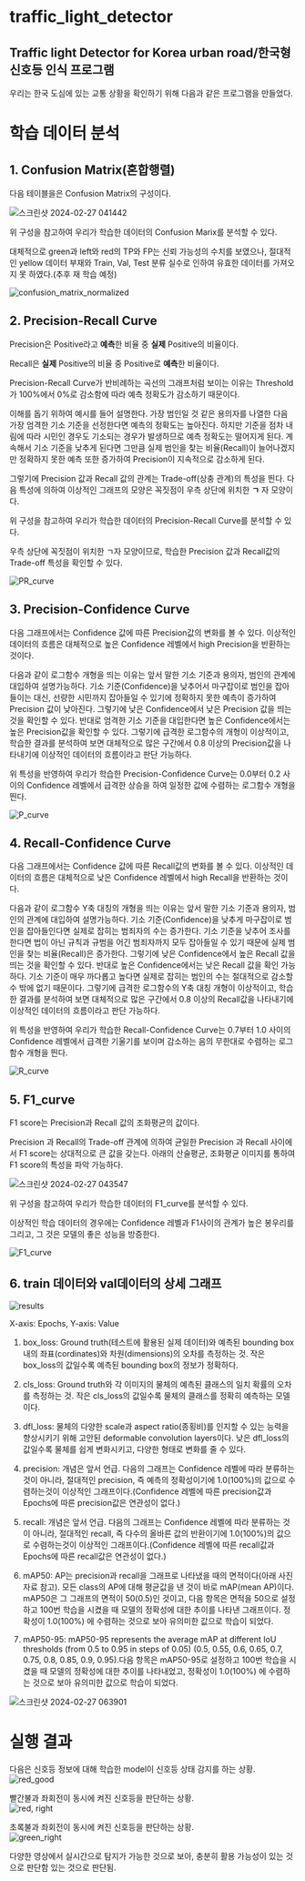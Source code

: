 traffic_light_detector
=======================
Traffic light Detector for Korea urban road/한국형 신호등 인식 프로그램
-------------
우리는 한국 도심에 있는 교통 상황을 확인하기 위해 다음과 같은 프로그램을 만들었다.
# 학습 데이터 분석

## 1. Confusion Matrix(혼합행렬)

다음 테이블을은 Confusion Matrix의 구성이다.

![스크린샷 2024-02-27 041442](https://github.com/Dongwon-tuna/traffic_light_detector/assets/61178312/baf88f4d-2c21-415d-a200-dc42ae01a9d5)

위 구성을 참고하여 우리가 학습한 데이터의 Confusion Marix를 분석할 수 있다. 

대체적으로 green과 left와 red의 TP와 FP는 신뢰 가능성의 수치를 보였으나, 절대적인 yellow 데이터 부재와 Train, Val, Test 분류 실수로 인하여 유효한 데이터를 가져오지 못 하였다.(추후 재 학습 예정)

![confusion_matrix_normalized](https://github.com/Dongwon-tuna/traffic_light_detector/assets/61178312/f2df126c-c8bc-4c5c-83cd-9f6d7c490687)



## 2. Precision-Recall Curve

Precision은 Positive라고 **예측**한 비율 중 **실제** Positive의 비율이다.

Recall은 **실제** Positive의 비율 중 Positive로 **예측**한 비율이다.

Precision-Recall Curve가 반비례하는 곡선의 그래프처럼 보이는 이유는 Threshold가 100%에서 0%로 감소함에 따라 예측 정확도가 감소하기 때문이다.

이해를 돕기 위하여 예시를 들어 설명한다. 가장 범인일 것 같은 용의자를 나열한 다음 가장 엄격한 기소 기준을 선정한다면 예측의 정확도는 높아진다. 하지만 기준을 점차 내림에 따라 시민인 경우도 기소되는 경우가 발생하므로 예측 정확도는 떨어지게 된다. 계속해서 기소 기준을 낮추게 된다면 그만큼 실제 범인을 찾는 비율(Recall)이 늘어나겠지만 정확하지 못한 예측 또한 증가하여 Precision이 지속적으로 감소하게 된다.

그렇기에 Precision 값과 Recall 값의 관계는 Trade-off(상충 관계)의 특성을 띈다. 다음 특성에 의하여 이상적인 그래프의 모양은 꼭짓점이 우측 상단에 위치한 **ㄱ** 자 모양이다.

위 구성을 참고하여 우리가 학습한 데이터의 Precision-Recall Curve를 분석할 수 있다.

우측 상단에 꼭짓점이 위치한 ㄱ자 모양이므로, 학습한 Precision 값과 Recall값의 Trade-off 특성을 확인할 수 있다.

![PR_curve](https://github.com/Dongwon-tuna/traffic_light_detector/assets/61178312/157a1906-827f-4239-9e4e-b09900d62402)


## 3. Precision-Confidence Curve

다음 그래프에서는 Confidence 값에 따른 Precision값의 변화를 볼 수 있다. 이상적인 데이터의 흐름은 대체적으로 높은 Confidence 레벨에서 high Precision을 반환하는 것이다.

다음과 같이 로그함수 개형을 띄는 이유는 앞서 말한 기소 기준과 용의자, 범인의 관계에 대입하여 설명가능하다. 기소 기준(Confidence)을 낮추어서 마구잡이로 범인을 잡아들이는 대신, 선량한 시민까지 잡아들일 수 있기에 정확하지 못한 예측이 증가하여 Precision 값이 낮아진다. 그렇기에 낮은 Confidence에서 낮은 Precision 값을 띄는 것을 확인할 수 있다. 반대로 엄격한 기소 기준을 대입한다면 높은 Confidence에서는 높은 Precision값을 확인할 수 있다. 그렇기에 급격한 로그함수의 개형이 이상적이고, 학습한 결과를 분석하여 보면 대체적으로 많은 구간에서 0.8 이상의 Precision값을 나타내기에 이상적인 데이터의 흐름이라고 판단 가능하다.

위 특성을 반영하여 우리가 학습한 Precision-Confidence Curve는 0.0부터 0.2 사이의 Confidence 레벨에서 급격한 상승을 하여 일정한 값에 수렴하는 로그함수 개형을 띈다.

![P_curve](https://github.com/Dongwon-tuna/traffic_light_detector/assets/61178312/5c57e782-f042-49f5-8f0a-60ce9194eeb6)


## 4. Recall-Confidence Curve

다음 그래프에서는 Confidence 값에 따른 Recall값의 변화를 볼 수 있다. 이상적인 데이터의 흐름은 대체적으로 낮은 Confidence 레벨에서 high Recall을 반환하는 것이다.


다음과 같이 로그함수 Y축 대칭의 개형을 띄는 이유는 앞서 말한 기소 기준과 용의자, 범인의 관계에 대입하여 설명가능하다. 기소 기준(Confidence)을 낮추게 마구잡이로 범인을 잡아들인다면 실제로 잡히는 범죄자의 수는 증가한다. 기소 기준을 낮추어 조사를 한다면 법이 아닌 규칙과 규범을 어긴 범죄자까지 모두 잡아들일 수 있기 때문에 실제 범인을 찾는 비율(Recall)은 증가한다. 그렇기에 낮은 Confidence에서 높은 Recall 값을 띄는 것을 확인할 수 있다. 반대로 높은 Confidence에서는 낮은 Recall 값을 확인 가능하다. 기소 기준이 매우 까다롭고 높다면 실제로 잡히는 범인의 수는 절대적으로 감소할 수 밖에 없기 때문이다. 그렇기에 급격한 로그함수의 Y축 대칭 개형이 이상적이고, 학습한 결과를 분석하여 보면 대체적으로 많은 구간에서 0.8 이상의 Recall값을 나타내기에 이상적인 데이터의 흐름이라고 판단 가능하다.

위 특성을 반영하여 우리가 학습한 Recall-Confidence Curve는 0.7부터 1.0 사이의 Confidence 레벨에서 급격한 기울기를 보이며 감소하는 음의 무한대로 수렴하는 로그함수 개형을 띈다.

![R_curve](https://github.com/Dongwon-tuna/traffic_light_detector/assets/61178312/c0ccfd0b-364d-4de7-ae3b-4473e5649e83)

## 5. F1_curve

F1 score는 Precision과 Recall 값의 조화평균의 값이다.

Precision 과 Recall의 Trade-off 관계에 의하여 균일한 Precision 과 Recall 사이에서 F1 score는 상대적으로 큰 값을 갖는다. 아래의 산술평균, 조화평균 이미지를 통하여 F1 score의 특성을 파악 가능하다.

![스크린샷 2024-02-27 043547](https://github.com/Dongwon-tuna/traffic_light_detector/assets/61178312/f5dc97ad-19b5-401e-8492-04da0f9dc9c7)

위 구성을 참고하여 우리가 학습한 데이터의 F1_curve를 분석할 수 있다. 

이상적인 학습 데이터의 경우에는 Confidence 레벨과 F1사이의 관계가 높은 봉우리를 그리고, 그 것은 모델의 좋은 성능을 방증한다.

![F1_curve](https://github.com/Dongwon-tuna/traffic_light_detector/assets/61178312/8f52f82b-64e1-4a89-a4b1-a0d9e2f62d6e)


## 6. train 데이터와 val데이터의 상세 그래프

![results](https://github.com/Dongwon-tuna/traffic_light_detector/assets/61178312/0e1a9bfe-f7cf-4f5b-80be-c4f4f70828f6)


X-axis: Epochs, Y-axis: Value

1) box_loss: Ground truth(테스트에 활용된 실제 데이터)와 예측된 bounding box 내의 좌표(cordinates)와 차원(dimensions)의 오차를 측정하는 것. 작은 box_loss의 값일수록 예측된 bounding box의 정보가 정확하다. 

2) cls_loss: Ground truth와 각 이미지의 물체의 예측된 클래스의 일치 확률의 오차를 측정하는 것. 작은 cls_loss의 값일수록 물체의 클래스를 정확히 예측하는 모델이다.

3) dfl_loss: 물체의 다양한 scale과 aspect ratio(종횡비)를 인지할 수 있는 능력을 향상시키기 위해 고안된 deformable convolution layers이다. 낮은 dfl_loss의 값일수록 물체를 쉽게 변화시키고, 다양한 형태로 변화를 줄 수 있다.

4) precision: 개념은 앞서 언급. 다음의 그래프는 Confidence 레벨에 따라 분류하는 것이 아니라, 절대적인 precision, 즉 예측의 정확성이기에 1.0(100%)의 값으로 수렴하는것이 이상적인 그래프이다.(Confidence 레벨에 따른 precision값과 Epochs에 따른 precision값은 연관성이 없다.)

5) recall: 개념은 앞서 언급.  다음의 그래프는 Confidence 레벨에 따라 분류하는 것이 아니라, 절대적인 recall, 즉 다수의 올바른 값의 반환이기에 1.0(100%)의 값으로 수렴하는것이 이상적인 그래프이다.(Confidence 레벨에 따른 recall값과 Epochs에 따른 recall값은 연관성이 없다.) 

6) mAP50: AP는 precision과 recall을 그래프로 나타냈을 때의 면적이다(아래 사진자료 참고). 모든 class의 AP에 대해 평균값을 낸 것이 바로 mAP(mean AP)이다. mAP50은 그 그래프의 면적이 50(0.5)인 것이고, 다음 항목은 면적을 50으로 설정하고 100번 학습을 시켰을 때 모델의 정확성에 대한 추이를 나타낸 그래프이다. 정확성이 1.0(100%) 에 수렴하는 것으로 보아 유의미한 값으로 학습이 되었다.

7) mAP50-95: mAP50-95 represents the average mAP at different IoU thresholds (from 0.5 to 0.95 in steps of 0.05) (0.5, 0.55, 0.6, 0.65, 0.7, 0.75, 0.8, 0.85, 0.9, 0.95).다음 항목은 mAP50-95로 설정하고 100번 학습을 시켰을 때 모델의 정확성에 대한 추이를 나타내었고, 정확성이 1.0(100%) 에 수렴하는 것으로 보아 유의미한 값으로 학습이 되었다.

![스크린샷 2024-02-27 063901](https://github.com/Dongwon-tuna/traffic_light_detector/assets/61178312/d7715536-e8d7-4468-b99b-dfc8f4fded65)


# 실행 결과

다음은 신호등 정보에 대해 학습한 model이 신호등 상태 감지를 하는 상황. 
![red_good](https://github.com/jkworldchampion/traffic_light_detector/assets/83493949/77fab8cf-bf80-4034-b198-86964b4d4cb1)  

빨간불과 좌회전이 동시에 켜진 신호등을 판단하는 상황.  
![red, right](https://github.com/jkworldchampion/traffic_light_detector/assets/83493949/03dbe116-fa77-44db-aea5-83ad21b16f3a)  

초록불과 좌회전이 동시에 켜진 신호등을 판단하는 상황.  
![green_right](https://github.com/jkworldchampion/traffic_light_detector/assets/83493949/032b0537-e254-4318-81ff-79df5c96a46c)  

다양한 영상에서 실시간으로 탐지가 가능한 것으로 보아, 충분히 활용 가능성이 있는 것으로 판단함 있는 것으로 판단됨.  